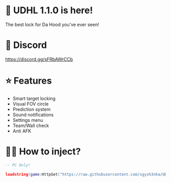 # 💃 UDHL 1.1.0 is here!

The best lock for Da Hood you've ever seen!

# 💖 Discord

https://discord.gg/sFRbAWrCCb

# ⭐ Features

- Smart target locking
- Visual FOV circle
- Prediction system
- Sound notifications
- Settings menu
- Team/Wall check
- Anti AFK

# 🧟‍♂️ How to inject?

```lua
-- PC Only!

loadstring(game:HttpGet("https://raw.githubusercontent.com/sgysh3nka/UDHL/refs/heads/main/UDHL.lua"))()
```
